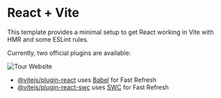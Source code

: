 # React + Vite

This template provides a minimal setup to get React working in Vite with HMR and some ESLint rules.

Currently, two official plugins are available:

![Tour Website](https://github.com/user-attachments/assets/d98a94bf-7c44-4e27-aa0b-b14f770fa8aa)

- [@vitejs/plugin-react](https://github.com/vitejs/vite-plugin-react/blob/main/packages/plugin-react/README.md) uses [Babel](https://babeljs.io/) for Fast Refresh
- [@vitejs/plugin-react-swc](https://github.com/vitejs/vite-plugin-react-swc) uses [SWC](https://swc.rs/) for Fast Refresh

